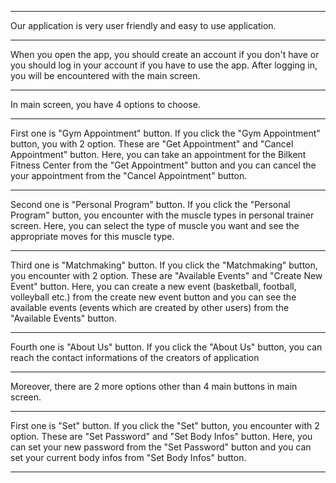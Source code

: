 *****************************************************************

Our application is very user friendly and easy to use application.

****************************************************************

When you open the app, you should create an account if you don't have or you should log in your account if you have to use the app.
After logging in, you will be encountered with the main screen.

****************************************************************

In main screen, you have 4 options to choose.

****************************************************************

First one is "Gym Appointment" button.
If you click the "Gym Appointment" button, you with 2 option.
These are "Get Appointment" and "Cancel Appointment" button.
Here, you can take an appointment for the Bilkent Fitness Center from the "Get Appointment" button and you can cancel the your appointment from the "Cancel Appointment" button.

****************************************************************

Second one is "Personal Program" button.
If you click the "Personal Program" button, you encounter with the muscle types in personal trainer screen.
Here, you can select the type of muscle you want and see the appropriate moves for this muscle type.

****************************************************************

Third one is "Matchmaking" button.
If you click the "Matchmaking" button, you encounter with 2 option.
These are "Available Events" and "Create New Event" button.
Here, you can create a new event (basketball, football, volleyball etc.) from the create new event button and you can see the available events (events which are created by other users) from the "Available Events" button.

****************************************************************

Fourth one is "About Us" button.
If you click the "About Us" button, you can reach the contact informations of the creators of application

*****************************************************************

Moreover, there are 2 more options other than 4 main buttons in main screen.

*****************************************************************

First one is "Set" button.
If you click the "Set" button, you encounter with 2 option.
These are "Set Password" and "Set Body Infos" button.
Here, you can set your new password from the "Set Password" button and you can set your current body infos from "Set Body Infos" button.

*****************************************************************
